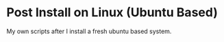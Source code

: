 # Post Install on Linux (Ubuntu Based)

My own scripts after I install a fresh ubuntu based system.
